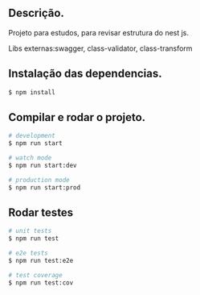 ## Descrição.
 
 Projeto para estudos, para revisar estrutura do nest js.

Libs externas:swagger, class-validator, class-transform

## Instalação das dependencias.

```bash
$ npm install
```

## Compilar e rodar o projeto.

```bash
# development
$ npm run start

# watch mode
$ npm run start:dev

# production mode
$ npm run start:prod
```

## Rodar testes

```bash
# unit tests
$ npm run test

# e2e tests
$ npm run test:e2e

# test coverage
$ npm run test:cov
```
